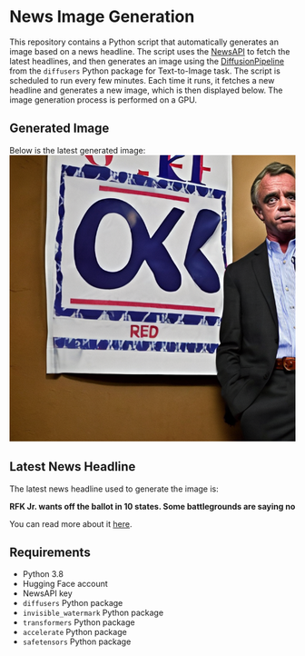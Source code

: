 # News Image Generation
This repository contains a Python script that automatically generates an image based on a news headline. The script uses the [NewsAPI](https://newsapi.org/) to fetch the latest headlines, and then generates an image using the [DiffusionPipeline](https://github.com/huggingface/diffusers) from the `diffusers` Python package for Text-to-Image task.
The script is scheduled to run every few minutes. Each time it runs, it fetches a new headline and generates a new image, which is then displayed below. The image generation process is performed on a GPU.

## Generated Image
Below is the latest generated image:
![Generated Image](image.png)

## Latest News Headline
The latest news headline used to generate the image is:

**RFK Jr. wants off the ballot in 10 states. Some battlegrounds are saying no**

You can read more about it [here](https://news.google.com/rss/articles/CBMicEFVX3lxTFBfc2pLbDZEaVIwbzhMeUZPWlRvQXhoeE5Cd04yM1Q3RERnQVo0RW9ZNHpzdG9ucTBvVmc5RUt0NzEtUlZidHJub3ozQjFuZEZxeUJreV9MVEplTllvQUlkOE9SbFJhb25XZFBOd2w3c23SAXZBVV95cUxQUDhaS0wwamtBZFNBV2kxSTh1T1RlRUJZSVZJZzdyLVZKT0RiZDlSelB1czFsY19ENm12OThrT2tKVFNqS2NYbmRYWExQSWRaakxYakJmQ0F4bXFOT1pEdVdMOGxiOGNuZXY3aS1tWnJqb1hxNThn?oc=5).

## Requirements
- Python 3.8
- Hugging Face account
- NewsAPI key
- `diffusers` Python package
- `invisible_watermark` Python package
- `transformers` Python package
- `accelerate` Python package
- `safetensors` Python package
